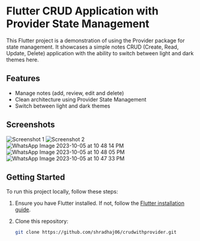 # Flutter CRUD Application with Provider State Management
This Flutter project is a demonstration of using the Provider package for state management. It showcases a simple notes CRUD (Create, Read, Update, Delete) application with the ability to switch between light and dark themes here.

## Features

- Manage notes (add, review, edit and delete)
- Clean architecture using Provider State Management
- Switch between light and dark themes

## Screenshots

![Screenshot 1](screenshots/screenshot1.png)
![Screenshot 2](screenshots/screenshot2.png)![WhatsApp Image 2023-10-05 at 10 48 14 PM](https://github.com/shradhaj06/crudwithprovider/assets/114392601/5dfc6725-4b10-4c9c-a4cd-748675a3cdda)
![WhatsApp Image 2023-10-05 at 10 48 05 PM](https://github.com/shradhaj06/crudwithprovider/assets/114392601/c0731869-bc72-4e23-8ce4-2655b65b55f9)
![WhatsApp Image 2023-10-05 at 10 47 33 PM](https://github.com/shradhaj06/crudwithprovider/assets/114392601/72767a4e-b07f-4af1-aa7c-cc225d7b3652)


## Getting Started

To run this project locally, follow these steps:

1. Ensure you have Flutter installed. If not, follow the [Flutter installation guide](https://flutter.dev/docs/get-started/install).

2. Clone this repository:

   ```bash
   git clone https://github.com/shradhaj06/crudwithprovider.git

